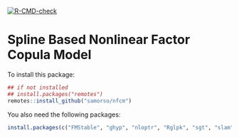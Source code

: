 [![R-CMD-check](https://github.com/samorso/nfcm/workflows/R-CMD-check/badge.svg)](https://github.com/samorso/nfcm/actions)

# Spline Based Nonlinear Factor Copula Model

To install this package:

``` r
## if not installed
## install.packages("remotes")
remotes::install_github("samorso/nfcm")
```

You also need the following packages:

``` r
install.packages(c("FMStable", "ghyp", "nloptr", "Rglpk", "sgt", "slam", "splines2"))
```